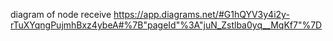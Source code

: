 diagram of node receive
https://app.diagrams.net/#G1hQYV3y4i2y-rTuXYqngPujmhBxz4ybeA#%7B"pageId"%3A"juN_Zstlba0yq__MqKf7"%7D
